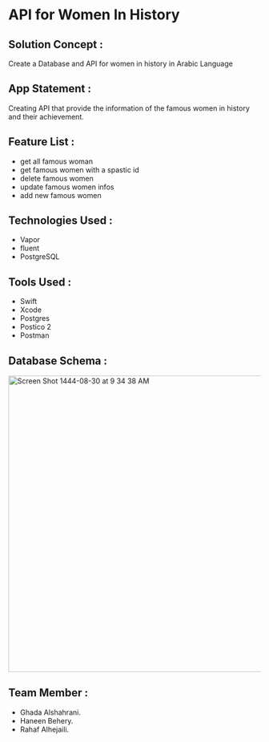 # API for Women In History

## Solution Concept :

Create a Database and API for women in history in Arabic Language

## App Statement :

Creating API that provide the information of the famous women in history and their achievement.

## Feature List :

* get all famous woman
* get famous women with a spastic id
* delete famous women
* update famous women infos
* add new famous women

## Technologies Used :

* Vapor
* fluent
* PostgreSQL

## Tools Used :

* Swift
* Xcode
* Postgres
* Postico 2
* Postman

## Database Schema :

<img width="591" alt="Screen Shot 1444-08-30 at 9 34 38 AM" src="https://user-images.githubusercontent.com/116793866/226826104-ee60f1a9-1dc1-426f-9183-8bc5fa35714a.png">


## Team Member :
* Ghada Alshahrani.
* Haneen Behery.
* Rahaf Alhejaili.


